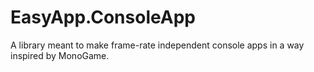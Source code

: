 # EasyApp.ConsoleApp
A library meant to make frame-rate independent console apps in a way inspired by MonoGame.
